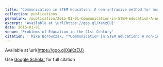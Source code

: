 ```yaml
---
title: "Communication in STEM education: A non-intrusive method for assessment and K20 educator feedback"
collection: publications
permalink: /publication/2015-01-01-Communication-in-STEM-education-A-non-intrusive-method-for-assessment-K20-educator-feedback
excerpt: 'Available at \url{https://goo.gl/XaKzEU}'
date: 2015-01-01
venue: 'Problems of Education in the 21st Century'
citation: ' Mike Borowczak, **Communication in STEM education: A non-intrusive method for assessment and K20 educator feedback**. Problems of Education in the 21st Century, 2015.'
---
```

Available at \url{https://goo.gl/XaKzEU}

Use [Google Scholar](https://scholar.google.com/scholar?q=Communication+in+STEM+education:+A+non+intrusive+method+for+assessment+&amp;+K20+educator+feedback) for full citation